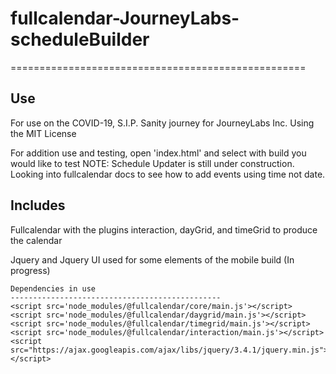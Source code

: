 # fullcalendar-JourneyLabs-scheduleBuilder
===================================================

Use
---------------------------------------------------
 For use on the COVID-19, S.I.P. Sanity journey for JourneyLabs Inc. 
 Using the MIT License

 For addition use and testing, open 'index.html' and select with build you would like to test
 NOTE: Schedule Updater is still under construction. Looking into fullcalendar docs to see how to add events using time not date.

Includes
---------------------------------------------------
 Fullcalendar with the plugins interaction, dayGrid, and timeGrid to produce the calendar

 Jquery and Jquery UI used for some elements of the mobile build (In progress)
    
    Dependencies in use
    -----------------------------------------------
    <script src='node_modules/@fullcalendar/core/main.js'></script>
    <script src='node_modules/@fullcalendar/daygrid/main.js'></script>
    <script src='node_modules/@fullcalendar/timegrid/main.js'></script>
    <script src='node_modules/@fullcalendar/interaction/main.js'></script>
    <script src="https://ajax.googleapis.com/ajax/libs/jquery/3.4.1/jquery.min.js"></script>
